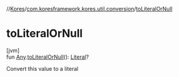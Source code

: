 //[Kores](../../index.md)/[com.koresframework.kores.util.conversion](index.md)/[toLiteralOrNull](to-literal-or-null.md)

# toLiteralOrNull

[jvm]\
fun [Any](https://kotlinlang.org/api/latest/jvm/stdlib/kotlin/-any/index.html).[toLiteralOrNull](to-literal-or-null.md)(): [Literal](../com.koresframework.kores.literal/-literal/index.md)?

Convert this value to a literal
